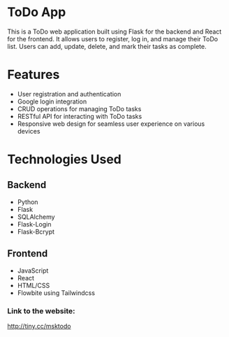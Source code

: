 ﻿# ToDo App
 This is a ToDo web application built using Flask for the backend and React for the frontend. It allows users to register, log in, and manage their ToDo list. Users can add, update, delete, and mark their tasks as complete.

 # Features 

  - User registration and authentication
  - Google login integration
  - CRUD operations for managing ToDo tasks
  - RESTful API for interacting with ToDo tasks
  - Responsive web design for seamless user experience on various devices

# Technologies Used
## Backend
  - Python
  - Flask
  - SQLAlchemy
  - Flask-Login
  - Flask-Bcrypt

## Frontend
  - JavaScript
  - React
  - HTML/CSS
  - Flowbite using Tailwindcss

 ### Link to the website: 
 http://tiny.cc/msktodo
